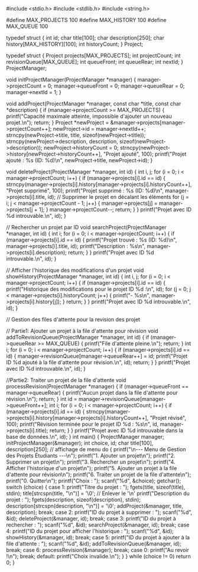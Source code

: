 #include <stdio.h>
#include <stdlib.h>
#include <string.h>

#define MAX_PROJECTS 100
#define MAX_HISTORY 100
#define MAX_QUEUE 100

typedef struct {
    int id;
    char title[100];
    char description[250];
    char history[MAX_HISTORY][100];
    int historyCount;
} Project;

typedef struct {
    Project projects[MAX_PROJECTS];
    int projectCount;
    int revisionQueue[MAX_QUEUE];
    int queueFront;
    int queueRear;
    int nextId;
} ProjectManager;

void initProjectManager(ProjectManager *manager) {
    manager->projectCount = 0;
    manager->queueFront = 0;
    manager->queueRear = 0;
    manager->nextId = 1;
}

void addProject(ProjectManager *manager, const char *title, const char *description) {
    if (manager->projectCount >= MAX_PROJECTS) {
        printf("Capacité maximale atteinte, impossible d'ajouter un nouveau projet.\n");
        return;
    }
    Project *newProject = &manager->projects[manager->projectCount++];
    newProject->id = manager->nextId++;
    strncpy(newProject->title, title, sizeof(newProject->title));
    strncpy(newProject->description, description, sizeof(newProject->description));
    newProject->historyCount = 0;
    strncpy(newProject->history[newProject->historyCount++], "Projet ajouté", 100);
    printf("Projet ajouté : %s (ID: %d)\n", newProject->title, newProject->id);
}

void deleteProject(ProjectManager *manager, int id) {
    int i, j;
    for (i = 0; i < manager->projectCount; i++) {
        if (manager->projects[i].id == id) {
            strncpy(manager->projects[i].history[manager->projects[i].historyCount++], "Projet supprimé", 100);
            printf("Projet supprimé : %s (ID: %d)\n", manager->projects[i].title, id);
            // Supprimer le projet en décalant les éléments
            for (j = i; j < manager->projectCount - 1; j++) {
                manager->projects[j] = manager->projects[j + 1];
            }
            manager->projectCount--;
            return;
        }
    }
    printf("Projet avec ID %d introuvable.\n", id);
}

// Rechercher un projet par ID
void searchProject(ProjectManager *manager, int id) {
    int i;
    for (i = 0; i < manager->projectCount; i++) {
        if (manager->projects[i].id == id) {
            printf("Projet trouvé : %s (ID: %d)\n", manager->projects[i].title, id);
            printf("Description : %s\n", manager->projects[i].description);
            return;
        }
    }
    printf("Projet avec ID %d introuvable.\n", id);
}

// Afficher l'historique des modifications d'un projet
void showHistory(ProjectManager *manager, int id) {
    int i, j;
    for (i = 0; i < manager->projectCount; i++) {
        if (manager->projects[i].id == id) {
            printf("Historique des modifications pour le projet ID %d :\n", id);
            for (j = 0; j < manager->projects[i].historyCount; j++) {
                printf("- %s\n", manager->projects[i].history[j]);
            }
            return;
        }
    }
    printf("Projet avec ID %d introuvable.\n", id);
}



// Gestion des files d'attente pour la revision des projet 

   // Partie1: Ajouter un projet à la file d'attente pour révision
  void addToRevisionQueue(ProjectManager *manager, int id) {
    if (manager->queueRear >= MAX_QUEUE) {
        printf("File d'attente pleine.\n");
        return;
    }
    int i;
    for (i = 0; i < manager->projectCount; i++) {
        if (manager->projects[i].id == id) {
            manager->revisionQueue[manager->queueRear++] = id;
            printf("Projet ID %d ajouté à la file d'attente pour révision.\n", id);
            return;
        }
    }
    printf("Projet avec ID %d introuvable.\n", id);
 }


 //Partie2: Traiter un projet de la file d'attente
void processRevision(ProjectManager *manager) {
    if (manager->queueFront == manager->queueRear) {
        printf("Aucun projet dans la file d'attente pour révision.\n");
        return;
    }
      int id = manager->revisionQueue[manager->queueFront++];
    int i;
    for (i = 0; i < manager->projectCount; i++) {
        if (manager->projects[i].id == id) {
            strncpy(manager->projects[i].history[manager->projects[i].historyCount++], "Projet révisé", 100);
            printf("Révision terminée pour le projet ID %d : %s\n", id, manager->projects[i].title);
            return;
        }
    }
    printf("Projet avec ID %d introuvable dans la base de données.\n", id);
} 
int main() {
    ProjectManager manager;
    initProjectManager(&manager);
    int choice, id;
    char title[100], description[250];
    // affichage de menu 
    do {
        printf("\n--- Menu de Gestion des Projets Étudiants ---\n");
        printf("1. Ajouter un projet\n");
        printf("2. Supprimer un projet\n");
        printf("3. Rechercher un projet\n");
        printf("4. Afficher l'historique d'un projet\n");
        printf("5. Ajouter un projet à la file d'attente pour révision\n");
        printf("6. Traiter un projet de la file d'attente\n");
        printf("0. Quitter\n");
        printf("Choix : ");
        scanf("%d", &choice);
        getchar();
      switch (choice) {
            case 1:
                printf("Titre du projet : ");
                fgets(title, sizeof(title), stdin);
                title[strcspn(title, "\n")] = '\0'; // Enlever le '\n'
                printf("Description du projet : ");
                fgets(description, sizeof(description), stdin);
                description[strcspn(description, "\n")] = '\0'; 
                addProject(&manager, title, description); 
                break;
            case 2:
                printf("ID du projet à supprimer : ");
                scanf("%d", &id);
                deleteProject(&manager, id);
                break;
            case 3:
                printf("ID du projet à rechercher : ");
                scanf("%d", &id);
                searchProject(&manager, id);
                break;
            case 4:
                printf("ID du projet pour afficher l'historique : ");
                scanf("%d", &id);
                showHistory(&manager, id);
                break;
            case 5:
                printf("ID du projet à ajouter à la file d'attente : ");
                scanf("%d", &id);
                addToRevisionQueue(&manager, id);
                break;
            case 6:
                processRevision(&manager);
                break;
            case 0:
                printf("Au revoir !\n");
                break;
            default:
                printf("Choix invalide.\n");
        }
    } while (choice != 0)
    return 0;
}
